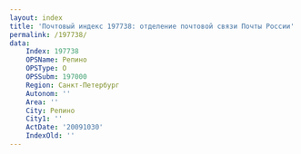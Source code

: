 ```yaml
---
layout: index
title: 'Почтовый индекс 197738: отделение почтовой связи Почты России'
permalink: /197738/
data:
    Index: 197738
    OPSName: Репино
    OPSType: О
    OPSSubm: 197000
    Region: Санкт-Петербург
    Autonom: ''
    Area: ''
    City: Репино
    City1: ''
    ActDate: '20091030'
    IndexOld: ''
---
```

